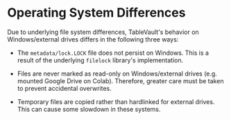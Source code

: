 # Operating System Differences

Due to underlying file system differences, TableVault's behavior on Windows/external drives differs in the following three ways:

* The `metadata/lock.LOCK` file does not persist on Windows. This is a result of the underlying `filelock` library's implementation.

* Files are never marked as read-only on Windows/external drives (e.g. mounted Google Drive on Colab). Therefore, greater care must be taken to prevent accidental overwrites.

* Temporary files are copied rather than hardlinked for external drives. This can cause some slowdown in these systems.